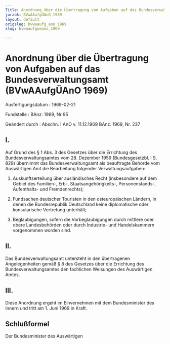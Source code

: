 ```yaml
---
Title: Anordnung über die Übertragung von Aufgaben auf das Bundesverwaltungsamt
jurabk: BVwAAufgÜAnO 1969
layout: default
origslug: bvwaaufg_ano_1969
slug: bvwaaufgueano_1969

---
```


# Anordnung über die Übertragung von Aufgaben auf das Bundesverwaltungsamt (BVwAAufgÜAnO 1969)

Ausfertigungsdatum
:   1969-02-21

Fundstelle
:   BAnz: 1969, Nr 95

Geändert durch
:   Abschn. I AnO v. 11.12.1969 BAnz. 1969, Nr. 237

## I.

Auf Grund des § 1 Abs. 3 des Gesetzes über die Errichtung des
Bundesverwaltungsamtes vom 28. Dezember 1959 (Bundesgesetzbl. I S.
829) übernimmt das Bundesverwaltungsamt als beauftragte Behörde vom
Auswärtigen Amt die Bearbeitung folgender Verwaltungsaufgaben:

1.  Auskunftserteilung über ausländisches Recht (insbesondere auf dem
    Gebiet des Familien-, Erb-, Staatsangehörigkeits-, Personenstands-,
    Aufenthalts- und Fremdenrechts);


2.  Fundsachen deutscher Touristen in den osteuropäischen Ländern, in
    denen die Bundesrepublik Deutschland keine diplomatische oder
    konsularische Vertretung unterhält;


3.  Beglaubigungen, sofern die Vorbeglaubigungen durch mittlere oder obere
    Landesbehörden oder durch Industrie- und Handelskammern vorgenommen
    worden sind.

## II.

Das Bundesverwaltungsamt untersteht in den übertragenen
Angelegenheiten gemäß § 8 des Gesetzes über die Errichtung des
Bundesverwaltungsamtes den fachlichen Weisungen des Auswärtigen Amtes.

## III.

Diese Anordnung ergeht im Einvernehmen mit dem Bundesminister des
Innern und tritt am 1. Juni 1969 in Kraft.

## Schlußformel

Der Bundesminister des Auswärtigen

